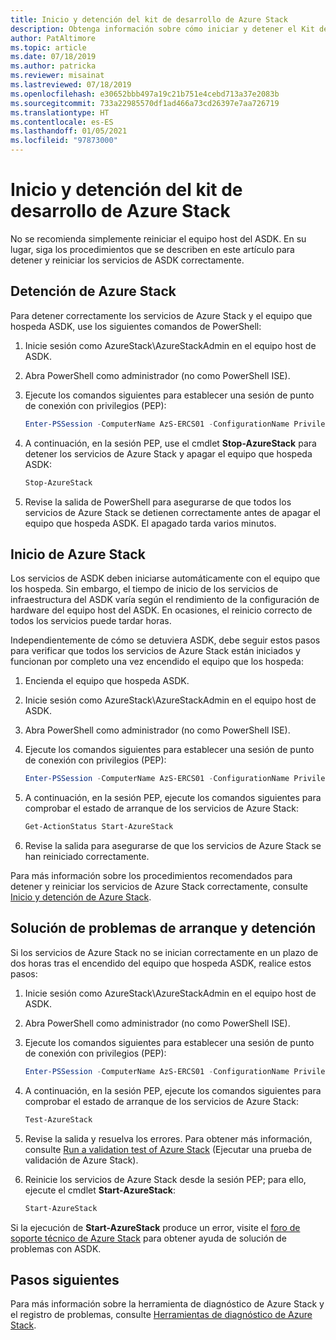 ```yaml
---
title: Inicio y detención del kit de desarrollo de Azure Stack
description: Obtenga información sobre cómo iniciar y detener el Kit de desarrollo de Azure Stack (ASDK).
author: PatAltimore
ms.topic: article
ms.date: 07/18/2019
ms.author: patricka
ms.reviewer: misainat
ms.lastreviewed: 07/18/2019
ms.openlocfilehash: e30652bbb497a19c21b751e4cebd713a37e2083b
ms.sourcegitcommit: 733a22985570df1ad466a73cd26397e7aa726719
ms.translationtype: HT
ms.contentlocale: es-ES
ms.lasthandoff: 01/05/2021
ms.locfileid: "97873000"
---
```

# <a name="start-and-stop-the-asdk"></a>Inicio y detención del kit de desarrollo de Azure Stack
No se recomienda simplemente reiniciar el equipo host del ASDK. En su lugar, siga los procedimientos que se describen en este artículo para detener y reiniciar los servicios de ASDK correctamente.

## <a name="stop-azure-stack"></a>Detención de Azure Stack 
Para detener correctamente los servicios de Azure Stack y el equipo que hospeda ASDK, use los siguientes comandos de PowerShell:

1. Inicie sesión como AzureStack\AzureStackAdmin en el equipo host de ASDK.
2. Abra PowerShell como administrador (no como PowerShell ISE).
3. Ejecute los comandos siguientes para establecer una sesión de punto de conexión con privilegios (PEP): 

   ```powershell
   Enter-PSSession -ComputerName AzS-ERCS01 -ConfigurationName PrivilegedEndpoint
   ```
4. A continuación, en la sesión PEP, use el cmdlet **Stop-AzureStack** para detener los servicios de Azure Stack y apagar el equipo que hospeda ASDK:

   ```powershell
   Stop-AzureStack
   ```
5. Revise la salida de PowerShell para asegurarse de que todos los servicios de Azure Stack se detienen correctamente antes de apagar el equipo que hospeda ASDK. El apagado tarda varios minutos.

## <a name="start-azure-stack"></a>Inicio de Azure Stack 
Los servicios de ASDK deben iniciarse automáticamente con el equipo que los hospeda. Sin embargo, el tiempo de inicio de los servicios de infraestructura del ASDK varía según el rendimiento de la configuración de hardware del equipo host del ASDK. En ocasiones, el reinicio correcto de todos los servicios puede tardar horas.

Independientemente de cómo se detuviera ASDK, debe seguir estos pasos para verificar que todos los servicios de Azure Stack están iniciados y funcionan por completo una vez encendido el equipo que los hospeda: 

1. Encienda el equipo que hospeda ASDK. 
2. Inicie sesión como AzureStack\AzureStackAdmin en el equipo host de ASDK.
3. Abra PowerShell como administrador (no como PowerShell ISE).
4. Ejecute los comandos siguientes para establecer una sesión de punto de conexión con privilegios (PEP):

   ```powershell
   Enter-PSSession -ComputerName AzS-ERCS01 -ConfigurationName PrivilegedEndpoint
   ```
5. A continuación, en la sesión PEP, ejecute los comandos siguientes para comprobar el estado de arranque de los servicios de Azure Stack:

   ```powershell
   Get-ActionStatus Start-AzureStack
   ```
6. Revise la salida para asegurarse de que los servicios de Azure Stack se han reiniciado correctamente.

Para más información sobre los procedimientos recomendados para detener y reiniciar los servicios de Azure Stack correctamente, consulte [Inicio y detención de Azure Stack](../operator/azure-stack-start-and-stop.md).

## <a name="troubleshoot-startup-and-shutdown"></a>Solución de problemas de arranque y detención 
Si los servicios de Azure Stack no se inician correctamente en un plazo de dos horas tras el encendido del equipo que hospeda ASDK, realice estos pasos:

1. Inicie sesión como AzureStack\AzureStackAdmin en el equipo host de ASDK.
2. Abra PowerShell como administrador (no como PowerShell ISE).
3. Ejecute los comandos siguientes para establecer una sesión de punto de conexión con privilegios (PEP):

   ```powershell
   Enter-PSSession -ComputerName AzS-ERCS01 -ConfigurationName PrivilegedEndpoint
   ```
4. A continuación, en la sesión PEP, ejecute los comandos siguientes para comprobar el estado de arranque de los servicios de Azure Stack:

   ```powershell
   Test-AzureStack
   ```
5. Revise la salida y resuelva los errores. Para obtener más información, consulte [Run a validation test of Azure Stack](../operator/azure-stack-diagnostic-test.md) (Ejecutar una prueba de validación de Azure Stack).
6. Reinicie los servicios de Azure Stack desde la sesión PEP; para ello, ejecute el cmdlet **Start-AzureStack**:

   ```powershell
   Start-AzureStack
   ```

Si la ejecución de **Start-AzureStack** produce un error, visite el [foro de soporte técnico de Azure Stack](https://social.msdn.microsoft.com/Forums/en-US/home?forum=azurestack) para obtener ayuda de solución de problemas con ASDK. 

## <a name="next-steps"></a>Pasos siguientes 
Para más información sobre la herramienta de diagnóstico de Azure Stack y el registro de problemas, consulte [Herramientas de diagnóstico de Azure Stack](../operator/azure-stack-get-azurestacklog.md).
